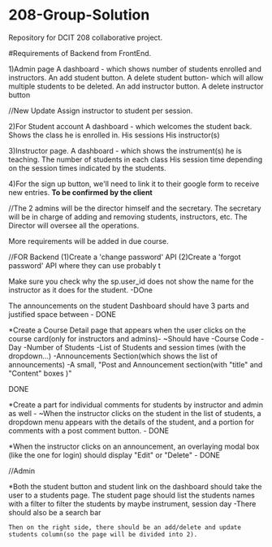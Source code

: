 # 208-Group-Solution
Repository for DCIT 208 collaborative project.



#Requirements of Backend from FrontEnd.

1)Admin page
A dashboard - which shows number of students enrolled and instructors. 
An add student button.
A delete student button- which will allow multiple students to be deleted.
An add instructor button.
A delete instructor button

//New Update
Assign instructor to student per session.



2)For Student account
A dashboard - which welcomes the student back. 
Shows the class he is enrolled in.
His sessions
His instructor(s)




3)Instructor page.
A dashboard - which shows the instrument(s) he is teaching.
The number of students in each class
His session time depending on the session times indicated by the students.


4)For the sign up button, we'll need to link it to their google form to receive new entries. **To be confirmed by the client**


//The 2 admins will be the director himself and the secretary.
The secretary will be in charge of adding and removing students, instructors, etc.
The Director will oversee all the operations.

More requirements will be added in due course.



//FOR Backend
(1)Create a 'change password' API
(2)Create a 'forgot password' API where they can use probably t


Make sure you check why the sp.user_id does not show the name for the instructor as it does for the student. -DOne

The announcements on the student Dashboard should have 3 parts and justified space between - DONE

*Create a Course Detail page that appears when the user clicks on the course card(only for instructors and admins)-
    ~Should have 
        -Course Code
        -Day
        -Number of Students
        -List of Students and session times (with the dropdown...)
        -Announcements Section(which shows the list of announcements)
        -A small, "Post and Announcement section(with "title" and "Content" boxes )"

DONE

*Create a part for individual comments for students by instructor and admin as well - 
    ~When the instructor clicks on the student in the list of students, a dropdown menu appears with the details of the student, and a portion for comments with a post comment button. - DONE




*When the instructor clicks on an announcement, an overlaying modal box (like the one for login) should display "Edit" or "Delete" - DONE


//Admin

*Both the student button and student link on the dashboard should take the user to a students page.
    The student page should list the students names with a filter to filter the students by maybe instrument, session day
    -There should also be a search bar

    Then on the right side, there should be an add/delete and update students column(so the page will be divided into 2).

